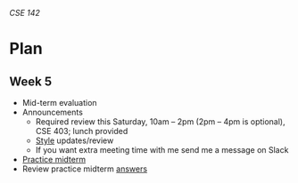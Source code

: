 _CSE 142_
# Plan
## Week 5

* Mid-term evaluation
* Announcements
  * Required review this Saturday, 10am – 2pm (2pm – 4pm is optional), CSE 403; lunch provided
  * [Style](../style.md) updates/review
  * If you want extra meeting time with me send me a message on Slack
* [Practice midterm](../midterm/practice-midterm.md)
* Review practice midterm [answers](../midterm/practice-midterm-answers.md)
